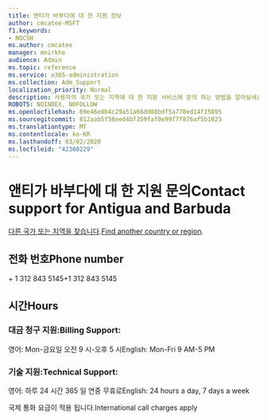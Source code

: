 ```yaml
---
title: 앤티가 바부다에 대 한 지원 정보
author: cmcatee-MSFT
f1.keywords:
- NOCSH
ms.author: cmcatee
manager: mnirkhe
audience: Admin
ms.topic: reference
ms.service: o365-administration
ms.collection: Adm_Support
localization_priority: Normal
description: 사용자의 국가 또는 지역에 대 한 지원 서비스에 문의 하는 방법을 알아보세요.
ROBOTS: NOINDEX, NOFOLLOW
ms.openlocfilehash: 69e46e8b4c29a51a66dd88bdf5a778ed14f15895
ms.sourcegitcommit: 812aab5f58eed4bf359faf0e99f7f876af5b1023
ms.translationtype: MT
ms.contentlocale: ko-KR
ms.lasthandoff: 03/02/2020
ms.locfileid: "42360229"
---
```

# <a name="contact-support-for-antigua-and-barbuda"></a><span data-ttu-id="30196-103">앤티가 바부다에 대 한 지원 문의</span><span class="sxs-lookup"><span data-stu-id="30196-103">Contact support for Antigua and Barbuda</span></span>

<span data-ttu-id="30196-104">[다른 국가 또는 지역을 찾습니다](../contact-support-for-business-products.md).</span><span class="sxs-lookup"><span data-stu-id="30196-104">[Find another country or region](../contact-support-for-business-products.md).</span></span>

## <a name="phone-number"></a><span data-ttu-id="30196-105">전화 번호</span><span class="sxs-lookup"><span data-stu-id="30196-105">Phone number</span></span>
<span data-ttu-id="30196-106">+ 1 312 843 5145</span><span class="sxs-lookup"><span data-stu-id="30196-106">+1 312 843 5145</span></span>

## <a name="hours"></a><span data-ttu-id="30196-107">시간</span><span class="sxs-lookup"><span data-stu-id="30196-107">Hours</span></span>
### <a name="billing-support"></a><span data-ttu-id="30196-108">대금 청구 지원:</span><span class="sxs-lookup"><span data-stu-id="30196-108">Billing Support:</span></span>

<span data-ttu-id="30196-109">영어: Mon-금요일 오전 9 시-오후 5 시</span><span class="sxs-lookup"><span data-stu-id="30196-109">English: Mon-Fri 9 AM-5 PM</span></span>

### <a name="technical-support"></a><span data-ttu-id="30196-110">기술 지원:</span><span class="sxs-lookup"><span data-stu-id="30196-110">Technical Support:</span></span>

<span data-ttu-id="30196-111">영어: 하루 24 시간 365 일 연중 무휴로</span><span class="sxs-lookup"><span data-stu-id="30196-111">English: 24 hours a day, 7 days a week</span></span>

<span data-ttu-id="30196-112">국제 통화 요금이 적용 됩니다.</span><span class="sxs-lookup"><span data-stu-id="30196-112">International call charges apply</span></span>
